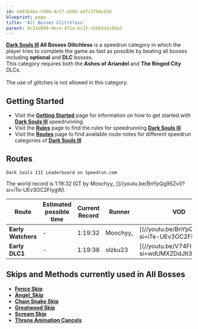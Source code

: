 ```yaml
---
id: ed83b4ba-5d04-4c57-a500-e47c27b0cd16
blueprint: page
title: 'All Bosses Glitchless'
parent: 0c31e090-dece-471a-bc33-cbb63e3c0da2
---
```

**[Dark Souls III](/darksouls3) All Bosses Glitchless** is a speedrun category in which the player tries to complete the game as fast as possible by beating all bosses including **optional** and **DLC** bosses.\
This category requires both the **Ashes of Ariandel** and **The Ringed City** DLCs.\
\
The use of glitches is not allowed in this category.

## Getting Started

- Visit the **[Getting Started](/darksouls3/getting-started)** page for information on how to get started with **[Dark Souls III](/darksouls3)** speedrunning.
- Visit the **[Rules](/darksouls3/rules)** page to find the rules for speedrunning **[Dark Souls III](/darksouls3)**
- Visit the **[Routes](/darksouls3/routes)** page to find available route notes for different speedrun categories of **[Dark Souls III](/darksouls3)**

## Routes

`Dark Souls III Leaderboard on Speedrun.com`

The world record is 1:19:32 IGT by Moochyy\_ [(//youtu.be/BnYpQg95Zv0?si=iTe-UEv3OC2FIygW).

| Route              | Estimated possible time | Current Record | Runner    | VOD                                                                                                                                       |
| ------------------ | ----------------------- | -------------- | --------- | ----------------------------------------------------------------------------------------------------------------------------------------- |
| **Early Watchers** | -                       | 1:19:32        | Moochyy\_ | [(//youtu.be/BnYpQg95Zv0?si=iTe-UEv3OC2FIygW) |
| **Early DLC1**     | -                       | 1:19:38        | olzku23   | [(//youtu.be/V74FloAecPw?si=wdUMXZDdJIt3bY-F) |

## Skips and Methods currently used in All Bosses

- **[Fence Skip](/darksouls3/fence-skip)**
- **[Angel_Skip](/darksouls3/angel-skip)**
- **[Chain Snake Skip](/darksouls3/chain-snake-skip)**
- **[Greatwood Skip](/darksouls3/greatwood-skip)**
- **[Scream Skip](/darksouls3/scream-skip)**
- **[Throne Animation Cancels](/darksouls3/throne-animation-cancels)**
